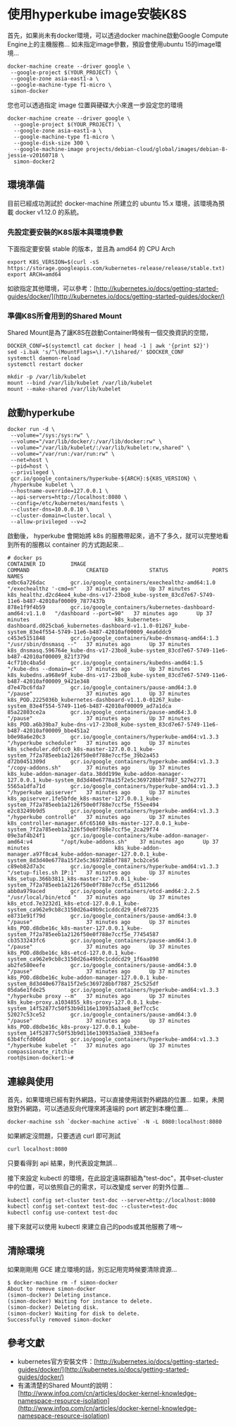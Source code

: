 # 使用hyperkube image安裝K8S

首先，如果尚未有docker環境，可以透過docker machine啟動Google Compute Engine上的主機服務... 如未指定image參數，預設會使用ubuntu 15的image環境...

```text
docker-machine create --driver google \
 --google-project $(YOUR_PROJECT) \
 --google-zone asia-east1-a \
 --google-machine-type f1-micro \
 simon-docker
```

您也可以透過指定 image 位置與硬碟大小來進一步設定您的環境

```text
docker-machine create --driver google \
  --google-project $(YOUR_PROJECT) \
  --google-zone asia-east1-a \
  --google-machine-type f1-micro \
  --google-disk-size 300 \
  --google-machine-image projects/debian-cloud/global/images/debian-8-jessie-v20160718 \
  simon-docker2
```

## 環境準備

目前已經成功測試於 docker-machine 所建立的 ubuntu 15.x 環境，該環境為預載 docker v1.12.0 的系統。

### 先設定要安裝的K8S版本與環境參數

下面指定要安裝 stable 的版本，並且為 amd64 的 CPU Arch

```text
export K8S_VERSION=$(curl -sS https://storage.googleapis.com/kubernetes-release/release/stable.txt)
export ARCH=amd64
```

如欲指定其他環境，可以參考：[http://kubernetes.io/docs/getting-started-guides/docker/](http://kubernetes.io/docs/getting-started-guides/docker/)

### 準備K8S所會用到的Shared Mount

Shared Mount是為了讓K8S在啟動Container時候有一個交換資訊的空間，

```text
DOCKER_CONF=$(systemctl cat docker | head -1 | awk '{print $2}') 
sed -i.bak 's/^\(MountFlags=\).*/\1shared/' $DOCKER_CONF 
systemctl daemon-reload 
systemctl restart docker

mkdir -p /var/lib/kubelet 
mount --bind /var/lib/kubelet /var/lib/kubelet 
mount --make-shared /var/lib/kubelet
```

## 啟動hyperkube

```text
docker run -d \
 --volume="/sys:/sys:rw" \
 --volume="/var/lib/docker/:/var/lib/docker:rw" \
 --volume="/var/lib/kubelet/:/var/lib/kubelet:rw,shared" \
 --volume="/var/run:/var/run:rw" \
 --net=host \
 --pid=host \
 --privileged \
 gcr.io/google_containers/hyperkube-${ARCH}:${K8S_VERSION} \
 /hyperkube kubelet \
 --hostname-override=127.0.0.1 \
 --api-servers=http://localhost:8080 \
 --config=/etc/kubernetes/manifests \
 --cluster-dns=10.0.0.10 \
 --cluster-domain=cluster.local \
 --allow-privileged --v=2
```

啟動後， hyperkube 會開始將 k8s 的服務帶起來，過不了多久，就可以完整地看到所有的服務以 container 的方式跑起來...

```text
# docker ps
CONTAINER ID        IMAGE                                                        COMMAND                  CREATED             STATUS              PORTS               NAMES
edbc6a726dac        gcr.io/google_containers/exechealthz-amd64:1.0               "/exechealthz '-cmd=n"   37 minutes ago      Up 37 minutes                           k8s_healthz.d2cd4ee4_kube-dns-v17-23bo8_kube-system_83cd7e67-5749-11e6-b487-42010af00009_7877437b
878e1f9f4b59        gcr.io/google_containers/kubernetes-dashboard-amd64:v1.1.0   "/dashboard --port=90"   37 minutes ago      Up 37 minutes                           k8s_kubernetes-dashboard.d025cba6_kubernetes-dashboard-v1.1.0-01267_kube-system_83e4f554-5749-11e6-b487-42010af00009_4ea6ddc9
c453e5151848        gcr.io/google_containers/kube-dnsmasq-amd64:1.3              "/usr/sbin/dnsmasq --"   37 minutes ago      Up 37 minutes                           k8s_dnsmasq.596764e_kube-dns-v17-23bo8_kube-system_83cd7e67-5749-11e6-b487-42010af00009_821f379d
4cf710c4ba5d        gcr.io/google_containers/kubedns-amd64:1.5                   "/kube-dns --domain=c"   37 minutes ago      Up 37 minutes                           k8s_kubedns.a968e9f_kube-dns-v17-23bo8_kube-system_83cd7e67-5749-11e6-b487-42010af00009_9421e348
d7e47bc6fda7        gcr.io/google_containers/pause-amd64:3.0                     "/pause"                 37 minutes ago      Up 37 minutes                           k8s_POD.2225036b_kubernetes-dashboard-v1.1.0-01267_kube-system_83e4f554-5749-11e6-b487-42010af00009_ad7a1dca
85a22803ce2a        gcr.io/google_containers/pause-amd64:3.0                     "/pause"                 37 minutes ago      Up 37 minutes                           k8s_POD.a6b39ba7_kube-dns-v17-23bo8_kube-system_83cd7e67-5749-11e6-b487-42010af00009_bbe451a2
b0e98a6e20c3        gcr.io/google_containers/hyperkube-amd64:v1.3.3              "/hyperkube scheduler"   37 minutes ago      Up 37 minutes                           k8s_scheduler.ddfcc0_k8s-master-127.0.0.1_kube-system_7f2a785eeb1a2126f50e0f788e7ccf5e_39b2a453
d72b0451309d        gcr.io/google_containers/hyperkube-amd64:v1.3.3              "/copy-addons.sh"        37 minutes ago      Up 37 minutes                           k8s_kube-addon-manager-data.38dd199e_kube-addon-manager-127.0.0.1_kube-system_8d3d40e6778a15f2e5c369728bbf7887_527e2771
5565a1dfa71d        gcr.io/google_containers/hyperkube-amd64:v1.3.3              "/hyperkube apiserver"   37 minutes ago      Up 37 minutes                           k8s_apiserver.1fe5bfde_k8s-master-127.0.0.1_kube-system_7f2a785eeb1a2126f50e0f788e7ccf5e_f55ee494
e2c83249b9d5        gcr.io/google_containers/hyperkube-amd64:v1.3.3              "/hyperkube controlle"   37 minutes ago      Up 37 minutes                           k8s_controller-manager.6fc65160_k8s-master-127.0.0.1_kube-system_7f2a785eeb1a2126f50e0f788e7ccf5e_2ca29f74
09e3af4b24f1        gcr.io/google-containers/kube-addon-manager-amd64:v4         "/opt/kube-addons.sh"    37 minutes ago      Up 37 minutes                           k8s_kube-addon-manager.a97f8ca4_kube-addon-manager-127.0.0.1_kube-system_8d3d40e6778a15f2e5c369728bbf7887_bcb2ce56
c89eb82d7a3c        gcr.io/google_containers/hyperkube-amd64:v1.3.3              "/setup-files.sh IP:1"   37 minutes ago      Up 37 minutes                           k8s_setup.366b3811_k8s-master-127.0.0.1_kube-system_7f2a785eeb1a2126f50e0f788e7ccf5e_d5112b66
abb0a979aced        gcr.io/google_containers/etcd-amd64:2.2.5                    "/usr/local/bin/etcd "   37 minutes ago      Up 37 minutes                           k8s_etcd.7e3232d1_k8s-etcd-127.0.0.1_kube-system_ca962e9cb8c3150d26a49b9c1cddcd29_6fe87235
e8731e91f79d        gcr.io/google_containers/pause-amd64:3.0                     "/pause"                 37 minutes ago      Up 37 minutes                           k8s_POD.d8dbe16c_k8s-master-127.0.0.1_kube-system_7f2a785eeb1a2126f50e0f788e7ccf5e_77454587
cb3533243fc6        gcr.io/google_containers/pause-amd64:3.0                     "/pause"                 37 minutes ago      Up 37 minutes                           k8s_POD.d8dbe16c_k8s-etcd-127.0.0.1_kube-system_ca962e9cb8c3150d26a49b9c1cddcd29_1f6aa898
ab2fe580eefe        gcr.io/google_containers/pause-amd64:3.0                     "/pause"                 37 minutes ago      Up 37 minutes                           k8s_POD.d8dbe16c_kube-addon-manager-127.0.0.1_kube-system_8d3d40e6778a15f2e5c369728bbf7887_25c525df
05da6e1fde25        gcr.io/google_containers/hyperkube-amd64:v1.3.3              "/hyperkube proxy --m"   37 minutes ago      Up 37 minutes                           k8s_kube-proxy.a1034855_k8s-proxy-127.0.0.1_kube-system_14f52877c50f53b9d116e130935a3ae8_8ef7cc5c
52027c53ce52        gcr.io/google_containers/pause-amd64:3.0                     "/pause"                 37 minutes ago      Up 37 minutes                           k8s_POD.d8dbe16c_k8s-proxy-127.0.0.1_kube-system_14f52877c50f53b9d116e130935a3ae8_3383eefa
63b4fcfd066d        gcr.io/google_containers/hyperkube-amd64:v1.3.3              "/hyperkube kubelet -"   37 minutes ago      Up 37 minutes                           compassionate_ritchie
root@simon-docker1:~#
```

## 連線與使用

首先，如果環境已經有對外網路，可以直接使用該對外網路的位置... 如果，未開放對外網路，可以透過反向代理來將遠端的 port 綁定到本機位置...

```text
docker-machine ssh `docker-machine active` -N -L 8080:localhost:8080
```

如果綁定沒問題，只要透過 curl 即可測試

```text
curl localhost:8080
```

只要看得到 api 結果，則代表設定無誤...

接下來設定 kubectl 的環境，在此設定遠端群組為"test-doc"，其中set-cluster中的位置，可以依照自己的需求，可以改變成 server 的對外位置...

```text
kubectl config set-cluster test-doc --server=http://localhost:8080
kubectl config set-context test-doc --cluster=test-doc
kubectl config use-context test-doc
```

接下來就可以使用 kubectl 來建立自己的pods或其他服務了唷～

## 清除環境

如果剛剛用 GCE 建立環境的話，別忘記用完時候要清除資源...

```text
$ docker-machine rm -f simon-docker
About to remove simon-docker
(simon-docker) Deleting instance.
(simon-docker) Waiting for instance to delete.
(simon-docker) Deleting disk.
(simon-docker) Waiting for disk to delete.
Successfully removed simon-docker
```

## 參考文獻

* kubernetes官方安裝文件：[http://kubernetes.io/docs/getting-started-guides/docker/](http://kubernetes.io/docs/getting-started-guides/docker/)
* 有滿清楚的Shared Mount的說明：[http://www.infoq.com/cn/articles/docker-kernel-knowledge-namespace-resource-isolation](http://www.infoq.com/cn/articles/docker-kernel-knowledge-namespace-resource-isolation)

